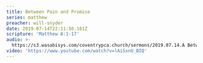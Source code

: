 ```yaml
---
title: Between Pain and Promise
series: matthew
preacher: will-snyder
date: 2019-07-14T22:11:50.101Z
scripture: 'Matthew 8:1-17'
audio: >-
  https://s3.wasabisys.com/coventrypca.church/sermons/2019.07.14.A Between Pain and Promise - Will Snyder.mp3
video: 'https://www.youtube.com/watch?v=lAiSxnU_BIQ'
---
```

